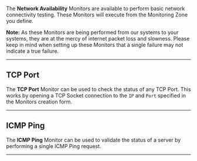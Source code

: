 The **Network Availability** Monitors are available to perform basic network connectivity testing. These Monitors will execute from the Monitoring Zone you define.

**Note:** As these Monitors are being performed from our systems to your systems, they are at the mercy of internet packet loss and slowness. Please keep in mind when setting up these Monitors that a single failure may not indicate a true failure.

---

## TCP Port

The **TCP Port** Monitor can be used to check the status of any TCP Port. This works by opening a TCP Socket connection to the `IP` and `Port` specified in the Monitors creation form.

---

## ICMP Ping

The **ICMP Ping** Monitor can be used to validate the status of a server by performing a single ICMP Ping request. 

---